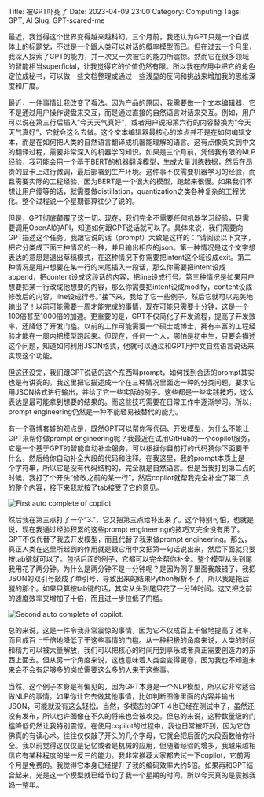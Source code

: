 Title: 被GPT吓死了
Date: 2023-04-09 23:00
Category: Computing
Tags: GPT, AI
Slug: GPT-scared-me

最近，我觉得这个世界变得越来越科幻。三个月前，我还认为GPT只是一个自媒体上的标题党，不过是一个跟人类可以对话的概率模型而已。但在过去一个月里，我深入探索了GPT的能力，并一次又一次被它的能力所震惊。然而它在很多领域的智能相当superficial，让我觉得它的价值仍然有限。所以我在应用中把它的角色定位成秘书，可以做一些文档整理或通过一些浅显的反问和挑战来增加我的思维深度和广度。

最近，一件事情让我改变了看法。因为产品的原因，我需要做一个文本编辑器，它不是通过用户操作键盘来交互，而是通过直接的自然语言对话来交互。例如，用户可以说在第三行后插入“今天天气真好”，或者用户说把第六行的内容替换为“今天天气真好”，它就会这么去做。这个文本编辑器最核心的难点并不是在如何编辑文本，而是在如何把人类的自然语言翻译成机器能理解的语言。这有点像英文到中文的翻译过程，需要非常深入的机器学习知识。如果是三个月前，凭借我有限的NLP经验，我可能会用一个基于BERT的机器翻译模型，生成大量训练数据，然后在昂贵的显卡上进行微调，最后部署到生产环境。这件事不仅需要机器学习的经验，而且需要实际的工程经验，因为BERT是一个很大的模型，跑起来很慢。如果我们不想让用户傻等的话，就需要做distillation，quantization之类各种复杂的工程优化。整个过程说一个星期都算往少了说的。

但是，GPT彻底颠覆了这一切。现在，我们完全不需要任何机器学习经验，只需要调用OpenAI的API，知道如何跟GPT说话就可以了。具体来说，我们需要向GPT描述这个任务。我跟它说的话（prompt）大致是这样的：“请阅读以下文字，把它分类成下面三种情况的一种，并且输出相应的json。第一种情况是这个文字想表达的意思是退出草稿模式，在这种情况下你需要把intent这个域设成exit。第二种情况是用户想要在某一行的末尾插入一段话，那么你需要把intent设成append，把content设成这段话的内容，把line设成行号。第三种情况是如果用户想要把某一行改成他想要的内容，那么你需要把intent设成modify，content设成修改后的内容，line设成行号。”接下来，我给了它一些例子。然后它就可以完美地输出了！以前可能需要一周才能完成的事情，现在可能只需要十分钟，这是一个100倍甚至1000倍的加速。更重要的是，GPT不仅简化了开发流程，提高了开发效率，还降低了开发门槛。以前的工作可能需要一个硕士或博士，拥有丰富的工程经验才能在一周内把模型跑起来。但现在，任何一个人，哪怕是初中生，只要会描述这个问题，知道如何利用JSON格式，他就可以通过和GPT用中文自然语言说话来实现这个功能。

但这还没完，我们跟GPT说话的这个东西叫prompt，如何找到合适的prompt其实也是有讲究的。我这里把它描述成一个在三种情况里面选一种的分类问题，要求它用JSON格式进行输出，并给了它一些实际的例子。这些都是一些实践技巧，这么表达是最可能拿到想要的结果的。而这些技巧需要在日常工作中逐渐学习。所以，prompt engineering仍然是一种不能轻易被替代的能力。

有一个赛博套娃的观点是，既然GPT可以帮你写代码、开发模型，为什么不能让GPT来帮你做prompt engineering呢？我最近在试用GitHub的一个copilot服务，它是一个基于GPT的智能自动补全服务，可以根据你目前打的代码猜你下面要干什么，然后给你自动补全大段的代码和注释。在我这里，我的prompt本质上是一个字符串，所以它是没有代码结构的，完全就是自然语言。但是当我打到第二点的时候，我打了个开头“修改之前的某一行”，然后copilot就帮我完全补全了第二点的整个内容，接下来我就按了tab接受了它的意见。

![First auto complete of copilot.](/images/copilot-1.png)

然后我在第三点打了一个“3.”，它又把第三点给补出来了。这个特别可怕，也就是说，现在我通过经验积累的这些prompt engineering的技巧又完全没有用了。GPT不仅代替了我去开发模型，而且代替了我来做prompt engineering。那么，真正人类在这里所起到的作用就是跟它用中文把第一句话说出来，然后下面就只要按tab键就可以了。包括后面的例子，它都可以完全帮你补全。整个模型从头到尾我用花了两分钟。为什么是两分钟不是一分钟呢？是因为例子里面我敲错了，我把JSON的双引号敲成了单引号，导致出来的结果Python解析不了，所以我是拖后腿的那个。如果只算按tab键的话，其实从头到尾只花了一分钟时间。这又把之前的速度效率又增加了十倍，而且进一步拉低了门槛。

![Second auto complete of copilot.](/images/copilot-2.png)

总的来说，这是一件令我非常震惊的事情，因为它不仅成百上千倍地提高了效率，而且成百上千倍地降低了干这些事情的门槛。从一种积极的角度来说，人类的时间和精力可以被大量解放，我们可以把核心的时间用到享乐或者真正需要创造力的东西上面去。但从另一个角度来说，这也意味着人类会变得更卷，因为我也不知道未来会不会有足够多的岗位需要这么多的人来干这些事。

当然，这个例子本身是有偏见的，因为GPT本身是一个NLP模型，所以它非常适合做NLP的事情。如果你让它去做其他事情，比如判断图像里面的内容并输出JSON，可能就没有这么轻松。当然，多模态的GPT-4也已经在测试中了，虽然还没有发布，所以也许图像在不久的将来也会被攻克。但总的来说，这种数量级的门槛降低仍然让我特别震惊。在使用copilot的过程中，我也日常被吓到，因为它仿佛真的有读心术。往往仅仅敲了开头的几个字母，它就会把后面的大段函数给你补全。我以前觉得这仅仅是记忆或者是机械的应用，但随着经验的增多，我越来越相信它有某种程度的举一反三的能力。我非常推荐大家都去试一下copilot，它前两个月是免费的。我觉得它本身已经提升了我的编码效率大约5倍。如果再和GPT结合起来，光是这一个模型就已经节约了我一个星期的时间。所以今天真的是震撼我妈一整年。
